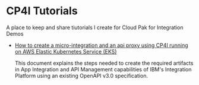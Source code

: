 # CP4I Tutorials

A place to keep and share tiutorials I create for Cloud Pak for Integration Demos

* <a href="https://github.com/gomezrjo/cp4i-tutorials/blob/main/cp4i-ace-apic.md">How to create a micro-integration and an api proxy using CP4I running on AWS Elastic Kubernetes Service (EKS)</a>

  This document explains the steps needed to create the required artifacts in App Integration and API Management capabilities of IBM's Integration Platform using an existing OpenAPI v3.0 specification.
